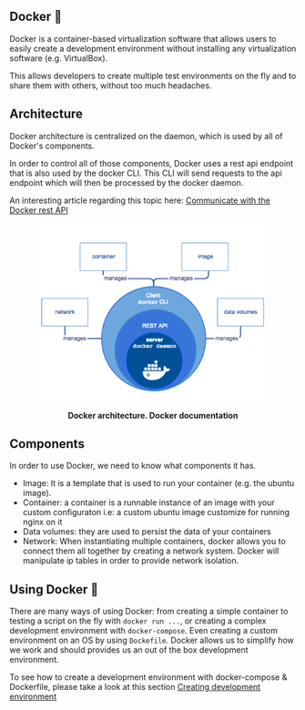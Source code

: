 ## Docker 🐳

Docker is a container-based virtualization software that allows users to easily create a development environment without installing any virtualization software (e.g. VirtualBox).

This allows developers to create multiple test environments on the fly and to share them with others, without too much headaches.

## Architecture

Docker architecture is centralized on the daemon, which is used by all of Docker's components.

In order to control all of those components, Docker uses a rest api endpoint that is also used by the docker CLI. This CLI will send requests to the api endpoint which will then be processed by the docker daemon.

An interesting article regarding this topic here: [Communicate with the Docker rest API](https://blog.trifork.com/2013/12/24/docker-from-a-distance-the-remote-api/)

<p align="center"> 
  <img src="../img/docker.png" alt="drawing" width="400"/>
</p>
<p align="center"><b>Docker architecture. Docker documentation</b></p>

## Components

In order to use Docker, we need to know what components it has.

- Image: It is a template that is used to run your container (e.g. the ubuntu image).
- Container: a container is a runnable instance of an image with your custom configuraton i.e: a custom ubuntu image customize for running nginx on it
- Data volumes: they are used to persist the data of your containers
- Network: When instantiating multiple containers, docker allows you to connect them all together by creating a network system. Docker will manipulate ip tables in order to provide network isolation.

## Using Docker 🐳

There are many ways of using Docker: from creating a simple container to testing a script on the fly with ```docker run ...```, or creating a complex development environment with ```docker-compose```. Even creating a custom environment on an OS by using ```Dockefile```. Docker allows us to simplify how we work and should provides us an out of the box development environment.

To see how to create a development environment with docker-compose & Dockerfile, please take a look at this section [Creating development environment](./example.md)